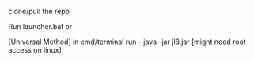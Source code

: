 clone/pull the repo

Run launcher.bat or

[Universal Method] in cmd/terminal run - java -jar jl8.jar  [might need root access on linux]
